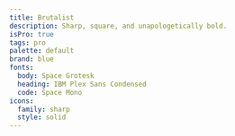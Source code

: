 ```yaml
---
title: Brutalist
description: Sharp, square, and unapologetically bold.
isPro: true
tags: pro
palette: default
brand: blue
fonts:
  body: Space Grotesk
  heading: IBM Plex Sans Condensed
  code: Space Mono
icons:
  family: sharp
  style: solid
---
```

